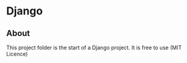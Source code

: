 # Django
About 
-------
This project folder is the start of a Django project. 
It is free to use (MIT Licence)
